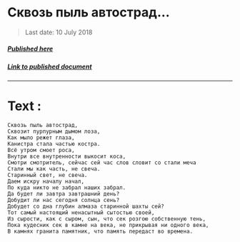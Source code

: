 # Сквозь пыль автострад...

> Last date: 10 July 2018

##### [Published here](http://vk.com/zimnurov_mf)

##### [Link to published document](https://vk.com/zimnurov_mf?w=wall-52918906_397)

---

# Text :

```
Сквозь пыль автострад,
Сквозит пурпурным дымом лоза,
Как мыло режет глаза,
Канистра стала частью костра.
Всё утром смоет роса,
Внутри все внутренности выкосит коса,
Смотри смотритель, сейчас сей час слов словит со стали меча
Стали мы как часть, не свеча.
Старинный свет, не свеча.
Даем искру началу начал,
По куда никто не забрал наших забрал.
Да будет ли завтра завтрашний день?
Добудит ли нас сегодня солнца сень?
Добудет со дна глубин алмаза старинной шахты сей?
Тот самый настоящий ненасытный сытостью своей,
Из сырости, как с сыром, сын, что сек розгою собственную тень,
Пока кудесник сек в камне на века, не прикрывая ни одного века,
В камнях гранита памятник, что память передаст во времена.
```
